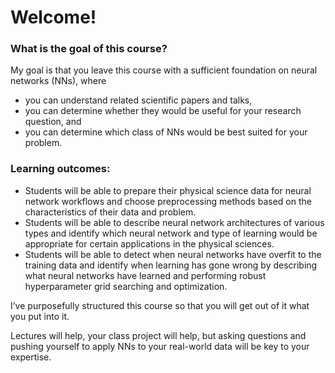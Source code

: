 # Welcome!

### What is the goal of this course?

My goal is that you leave this course with a sufficient foundation on neural networks (NNs), where

- you can understand related scientific papers and talks, 
- you can determine whether they would be useful for your research question, and 
- you can determine which class of NNs would be best suited for your problem.

### Learning outcomes:

- Students will be able to prepare their physical science data for neural network workflows and choose preprocessing methods based on the characteristics of their data and problem.
- Students will be able to describe neural network architectures of various types and identify which neural network and type of learning would be appropriate for certain applications in the physical sciences.
- Students will be able to detect when neural networks have overfit to the training data and identify when learning has gone wrong by describing what neural networks have learned and performing robust hyperparameter grid searching and optimization.

I’ve purposefully structured this course so that you will get out of it what you put into it. 

Lectures will help, your class project will help, but asking questions and pushing yourself to apply NNs to your real-world data will be key to your expertise.
